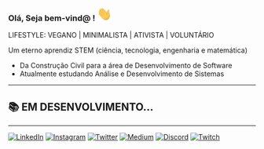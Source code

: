 ### Olá,  Seja bem-vind@  !  <img src="https://raw.githubusercontent.com/LeonardoDSSilva/LeonardoDSSilva/master/sources/wave.gif" width="30px">
LIFESTYLE: VEGANO | MINIMALISTA | ATIVISTA | VOLUNTÁRIO

Um eterno aprendiz STEM (ciência, tecnologia, engenharia e matemática)

- Da Construção Civil para a área de Desenvolvimento de Software
- Atualmente estudando Análise e Desenvolvimento de Sistemas


<!-- ### Interesses -->


---

## 📚 EM DESENVOLVIMENTO...

<!--

Estudar é vida ❤️

Vivo em constantes estudos para sempre poder me atualizar nas principais tecnologias do mercado.

-->


---
[![LinkedIn](https://img.shields.io/badge/LinkedIn-0077B5?style=for-the-badge&logo=linkedin&logoColor=white
)](https://www.linkedin.com/in/leonardodssilva/)
[![Instagram](https://img.shields.io/badge/Instagram-E4405F?style=for-the-badge&logo=instagram&logoColor=white
)](https://www.instagram.com/leonardodss1)
[![Twitter](https://img.shields.io/badge/Twitter-1DA1F2?style=for-the-badge&logo=twitter&logoColor=white)](https://twitter.com/LeonardoDSSilva)
[![Medium](https://img.shields.io/badge/Medium-12100E?style=for-the-badge&logo=medium&logoColor=white)](https://medium.com/@LeonardoDSSilva)
[![Discord](https://img.shields.io/badge/Discord-7289DA?style=for-the-badge&logo=discord&logoColor=white)](https://discordapp.com/users/LeonardoDSSilva#2633)
[![Twitch](https://img.shields.io/badge/Twitch-9146FF?style=for-the-badge&logo=twitch&logoColor=white)](https://www.twitch.tv/LeonardoDSSilva)


<!-- [![OutMail](https://img.shields.io/badge/Outlook-0078D4?style=for-the-badge&logo=microsoft-outlook&logoColor=white)](https://outlook.live.com/mail/0/inbox)
[![Mail](https://img.shields.io/badge/Gmail-D14836?style=for-the-badge&logo=gmail&logoColor=white)](mailto:ldss) 
[![WhatsApp](https://img.shields.io/badge/WhatsApp-25D366?style=for-the-badge&logo=whatsapp&logoColor=white)](https://api.whatsapp.com/send?phone=5519999999999&text=Ol%C3%A1%2C%20Leonardo%20Dias%20da%20Silva%2C%20vi%20seu%20perfil%20no%20GitHub%20e%20gostaria%20de%20conversar%20com%20voc%C3%AA%21)

[![YouTube](https://img.shields.io/badge/YouTube-FF0000?style=for-the-badge&logo=youtube&logoColor=white)](https://www.youtube.com/channel/UCZ9Y4Z5ZQZ9Z9Z9Z9Z9Z9Z9)
[![Spotify](https://img.shields.io/badge/Spotify-1ED760?style=for-the-badge&logo=spotify&logoColor=white)](https://open.spotify.com/user/leonardodssilva)
[![Reddit](https://img.shields.io/badge/Reddit-FF4500?style=for-the-badge&logo=reddit&logoColor=white)](https://www.reddit.com/user/leonardodssilva)
[![Stack Overflow](https://img.shields.io/badge/Stack_Overflow-FE7A16?style=for-the-badge&logo=stack-overflow&logoColor=white)](https://stackoverflow.com/users/leonardodssilva)
[![Stack Exchange](https://img.shields.io/badge/Stack_Exchange-F58025?style=for-the-badge&logo=stack-exchange&logoColor=white)](https://stackexchange.com/users/leonardodssilva)
[![Dev.to](https://img.shields.io/badge/Dev.to-0A0A0A?style=for-the-badge&logo=dev.to&logoColor=white)](https://dev.to/leonardodssilva)
[![GitLab](https://img.shields.io/badge/GitLab-FCA121?style=for-the-badge&logo=gitlab&logoColor=white)](https://gitlab.com/leonardodssilva)
[![BitBucket](https://img.shields.io/badge/BitBucket-0052CC?style=for-the-badge&logo=bitbucket&logoColor=white)](https://bitbucket.org/leonardodssilva)
[![CodePen](https://img.shields.io/badge/CodePen-000000?style=for-the-badge&logo=codepen&logoColor=white)](https://codepen.io/leonardodssilva) -->

  

<!--[![LeonardoDSSilva#2633](https://img.shields.io/badge/Discord-7289DA?style=for-the-badge&logo=discord&logoColor=white)] ()

-->



<!--
**LeonardoDSSilva/LeonardoDSSilva** is a ✨ _special_ ✨ repository because its `README.md` (this file) appears on your GitHub profile.

Here are some ideas to get you started:

Meu nome é **Leonardo Silva**, tenho **25 anos**, e sou 

- 🔭 I’m currently working on ...
- 🌱 I’m currently learning ...
- 👯 I’m looking to collaborate on ...
- 🤔 I’m looking for help with ...
- 💬 Ask me about ...
- 📫 How to reach me: ...
- 😄 Pronouns: ...
- ⚡ Fun fact: ...

https://dev.to/envoy_/150-badges-for-github-pnk
https://opensourcelibs.com/lib/badges-for-github
-->

